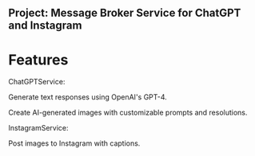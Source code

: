 ## Project: Message Broker Service for ChatGPT and Instagram

# Features

ChatGPTService:

Generate text responses using OpenAI's GPT-4.

Create AI-generated images with customizable prompts and resolutions.

InstagramService:

Post images to Instagram with captions.